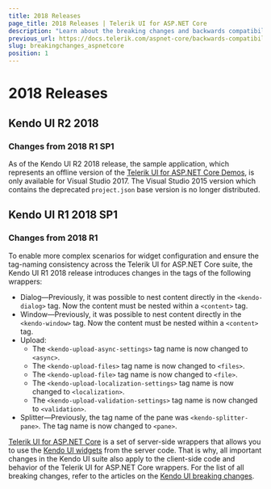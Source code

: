 ```yaml
---
title: 2018 Releases
page_title: 2018 Releases | Telerik UI for ASP.NET Core
description: "Learn about the breaking changes and backwards compatibility released by Telerik UI for ASP.NET Core in 2018."
previous_url: https://docs.telerik.com/aspnet-core/backwards-compatibility
slug: breakingchanges_aspnetcore
position: 1
---
```


# 2018 Releases

## Kendo UI R2 2018

### Changes from 2018 R1 SP1

As of the Kendo UI R2 2018 release, the sample application, which represents an offline version of the [Telerik UI for ASP.NET Core Demos](http://demos.telerik.com/aspnet-core), is only available for Visual Studio 2017. The Visual Studio 2015 version which contains the deprecated `project.json` base version is no longer distributed.

## Kendo UI R1 2018 SP1

### Changes from 2018 R1

To enable more complex scenarios for widget configuration and ensure the tag-naming consistency across the Telerik UI for ASP.NET Core suite, the Kendo UI R1 2018 release introduces changes in the tags of the following wrappers:

* Dialog&mdash;Previously, it was possible to nest content directly in the `<kendo-dialog>` tag. Now the content must be nested within a `<content>` tag.
* Window&mdash;Previously, it was possible to nest content directly in the `<kendo-window>` tag. Now the content must be nested within a `<content>` tag.
* Upload:
  * The `<kendo-upload-async-settings>` tag name is now changed to `<async>`.
  * The `<kendo-upload-files>` tag name is now changed to `<files>`.
  * The `<kendo-upload-file>` tag name is now changed to `<file>`.
  * The `<kendo-upload-localization-settings>` tag name is now changed to `<localization>`.
  * The `<kendo-upload-validation-settings>` tag name is now changed to `<validation>`.
* Splitter&mdash;Previously, the tag name of the pane was `<kendo-splitter-pane>`. The tag name is now changed to `<pane>`.

[Telerik UI for ASP.NET Core](http://www.telerik.com/aspnet-core-ui) is a set of server-side wrappers that allows you to use the [Kendo UI widgets](https://docs.telerik.com/kendo-ui/introduction) from the server code. That is why, all important changes in the Kendo UI suite also apply to the client-side code and behavior of the Telerik UI for ASP.NET Core wrappers. For the list of all breaking changes, refer to the articles on the [Kendo UI breaking changes](https://docs.telerik.com/kendo-ui/backwards-compatibility/2017-backward-compatibility).
